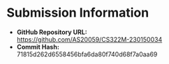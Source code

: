 # Submission Information

- **GitHub Repository URL:**  
https://github.com/AS20059/CS322M-230150034
- **Commit Hash:**  
71815d262d6558456bfa6da80f740d68f7a0aa69
